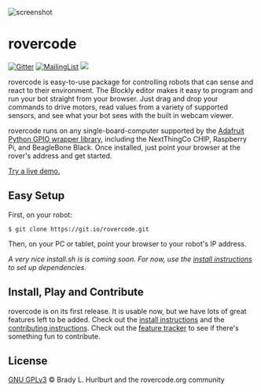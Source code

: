 ![screenshot](http://rovercode.org/img/screenshot.jpg)

# rovercode

[![Gitter](https://badges.gitter.im/aninternetof/rovercode.svg)](https://gitter.im/aninternetof/rovercode?utm_source=badge&utm_medium=badge&utm_campaign=pr-badge&utm_content=badge)
[![MailingList](https://img.shields.io/badge/join-mailing%20list-yellow.svg?style=flat)](http://rovercode.org/cgi-bin/mailman/listinfo/developers)
[![](https://images.microbadger.com/badges/image/cabarnes/rovercode.svg)](https://microbadger.com/images/cabarnes/rovercode)

rovercode is easy-to-use package for controlling robots that can sense and react to their environment. The Blockly editor makes it easy to program and run your bot straight from your browser. Just drag and drop your commands to drive motors, read values from a variety of supported sensors, and see what your bot sees with the built in webcam viewer.

rovercode runs on any single-board-computer supported by the [Adafruit Python GPIO wrapper library](https://github.com/adafruit/Adafruit_Python_GPIO), including the NextThingCo CHIP, Raspberry Pi, and BeagleBone Black. Once installed, just point your browser at the rover's address and get started.

[Try a live demo.](http://codetherover.com/demo/rover-code/www/mission-control.html)

## Easy Setup
First, on your robot:
```
$ git clone https://git.io/rovercode.git
```
Then, on your PC or tablet, point your browser to your robot's IP address.

*A very nice install.sh is is coming soon. For now, use the [install instructions](https://github.com/aninternetof/rovercode/wiki/Getting-Set-Up) to set up dependencies.*

## Install, Play and Contribute
rovercode is on its first release. It is usable now, but we have lots of great features left to be added. Check out the [install instructions](https://github.com/aninternetof/rovercode/wiki/Getting-Set-Up) and the [contributing instructions](https://github.com/aninternetof/rovercode/wiki/Contributing). Check out the [feature tracker](https://huboard.com/aninternetof/rovercode) to see if there's something fun to contribute.

## License
[GNU GPLv3](license) © Brady L. Hurlburt and the rovercode.org community
